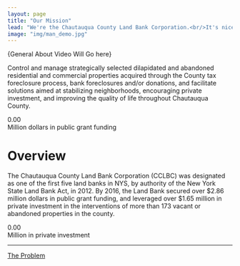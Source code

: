 ```yaml
---
layout: page
title: "Our Mission"
lead: "We're the Chautauqua County Land Bank Corporation.<br/>It's nice to meet you!"
image: "img/man_demo.jpg"
---
```

{General About Video Will Go here}

Control and manage strategically selected dilapidated and abandoned residential and commercial properties acquired through the County tax foreclosure process, bank foreclosures and/or donations, and facilitate solutions aimed at stabilizing neighborhoods, encouraging private investment, and improving the quality of life throughout Chautauqua County.

<div class="number">
  <div class="col-xs-2">
    <span class="fa fa-dollar number-icon"></span>
  </div>  
  <div class="col-xs-10">
    <div id="odometer" class="odometer public-investment">0.00</div>
    <script>
      $(window).scroll(function() {
         var hT = $('.public-investment').offset().top,
             hH = $('.public-investment').outerHeight(),
             wH = $(window).height(),
             wS = $(this).scrollTop();
          console.log((hT-wH) , wS);
         if (wS > (hT+hH-wH)){
           setTimeout(function(){
               $('.public-investment').html(2.86);
           }, 100);
         }
      });
    </script>
  </div>
  <div class="number-caption">Million dollars in public grant funding</div>
</div>

# Overview

The Chautauqua County Land Bank Corporation (CCLBC) was designated as one of the first five land banks in NYS, by authority of the New York State Land Bank Act, in 2012. By 2016, the Land Bank secured over $2.86 million dollars in public grant funding, and leveraged over $1.65 million in private investment in the interventions of more than 173 vacant or abandoned properties in the county.

<div class="number">
  <div class="col-xs-2">
    <span class="fa fa-dollar number-icon"></span>
  </div>  
  <div class="col-xs-10">
    <div id="odometer" class="odometer private-investment">0.00</div>
    <script>
      $(window).scroll(function() {
         var hT = $('.private-investment').offset().top,
             hH = $('.private-investment').outerHeight(),
             wH = $(window).height(),
             wS = $(this).scrollTop();
          console.log((hT-wH) , wS);
         if (wS > (hT+hH-wH)){
           setTimeout(function(){
               $('.private-investment').html(1.65);
           }, 100);
         }
      });
    </script>
  </div>
  <div class="number-caption">Million in private investment</div>
</div>

<hr>

<a href="problem" target="blank" class="btn btn-default btn-lg center-block">The Problem <i class="fa fa-arrow-right"></i></a>
